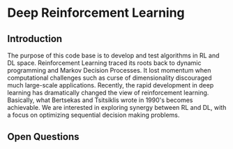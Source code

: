 # Deep Reinforcement Learning

## Introduction

The purpose of this code base is to develop and test algorithms in RL and DL space. Reinforcement Learning traced its roots back to dynamic programming and Markov Decision Processes. It lost momentum when computational challenges such as curse of dimensionality discouraged much large-scale applications. Recently, the rapid development in deep learning has dramatically changed the view of reinforcement learning. Basically, what Bertsekas and Tsitsiklis wrote in 1990's becomes achievable. We are interested in exploring synergy between RL and DL, with a focus on optimizing sequential decision making problems.

## Open Questions

